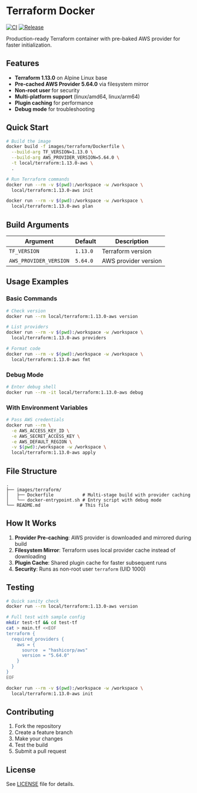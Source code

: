 # Terraform Docker

[![CI](https://github.com/sanjeevma/terraform-custom-docker/workflows/CI/badge.svg)](https://github.com/sanjeevma/terraform-custom-docker/actions)
[![Release](https://github.com/sanjeevma/terraform-custom-docker/workflows/Release/badge.svg)](https://github.com/sanjeevma/terraform-custom-docker/actions)


Production-ready Terraform container with pre-baked AWS provider for faster initialization.
## Features

- **Terraform 1.13.0** on Alpine Linux base
- **Pre-cached AWS Provider 5.64.0** via filesystem mirror
- **Non-root user** for security
- **Multi-platform support** (linux/amd64, linux/arm64)
- **Plugin caching** for performance
- **Debug mode** for troubleshooting

## Quick Start

```bash
# Build the image
docker build -f images/terraform/Dockerfile \
  --build-arg TF_VERSION=1.13.0 \
  --build-arg AWS_PROVIDER_VERSION=5.64.0 \
  -t local/terraform:1.13.0-aws \
  .

# Run Terraform commands
docker run --rm -v $(pwd):/workspace -w /workspace \
  local/terraform:1.13.0-aws init

docker run --rm -v $(pwd):/workspace -w /workspace \
  local/terraform:1.13.0-aws plan
```

## Build Arguments

| Argument | Default | Description |
|----------|---------|-------------|
| `TF_VERSION` | `1.13.0` | Terraform version |
| `AWS_PROVIDER_VERSION` | `5.64.0` | AWS provider version |

## Usage Examples

### Basic Commands
```bash
# Check version
docker run --rm local/terraform:1.13.0-aws version

# List providers
docker run --rm -v $(pwd):/workspace -w /workspace \
  local/terraform:1.13.0-aws providers

# Format code
docker run --rm -v $(pwd):/workspace -w /workspace \
  local/terraform:1.13.0-aws fmt
```

### Debug Mode
```bash
# Enter debug shell
docker run --rm -it local/terraform:1.13.0-aws debug
```

### With Environment Variables
```bash
# Pass AWS credentials
docker run --rm \
  -e AWS_ACCESS_KEY_ID \
  -e AWS_SECRET_ACCESS_KEY \
  -e AWS_DEFAULT_REGION \
  -v $(pwd):/workspace -w /workspace \
  local/terraform:1.13.0-aws apply
```

## File Structure

```
.
├── images/terraform/
│   ├── Dockerfile           # Multi-stage build with provider caching
│   └── docker-entrypoint.sh # Entry script with debug mode
└── README.md               # This file
```

## How It Works

1. **Provider Pre-caching**: AWS provider is downloaded and mirrored during build
2. **Filesystem Mirror**: Terraform uses local provider cache instead of downloading
3. **Plugin Cache**: Shared plugin cache for faster subsequent runs
4. **Security**: Runs as non-root user `terraform` (UID 1000)

## Testing

```bash
# Quick sanity check
docker run --rm local/terraform:1.13.0-aws version

# Full test with sample config
mkdir test-tf && cd test-tf
cat > main.tf <<EOF
terraform {
  required_providers {
    aws = {
      source  = "hashicorp/aws"
      version = "5.64.0"
    }
  }
}
EOF

docker run --rm -v $(pwd):/workspace -w /workspace \
  local/terraform:1.13.0-aws init
```

## Contributing

1. Fork the repository
2. Create a feature branch
3. Make your changes
4. Test the build
5. Submit a pull request

## License

See [LICENSE](LICENSE) file for details.
